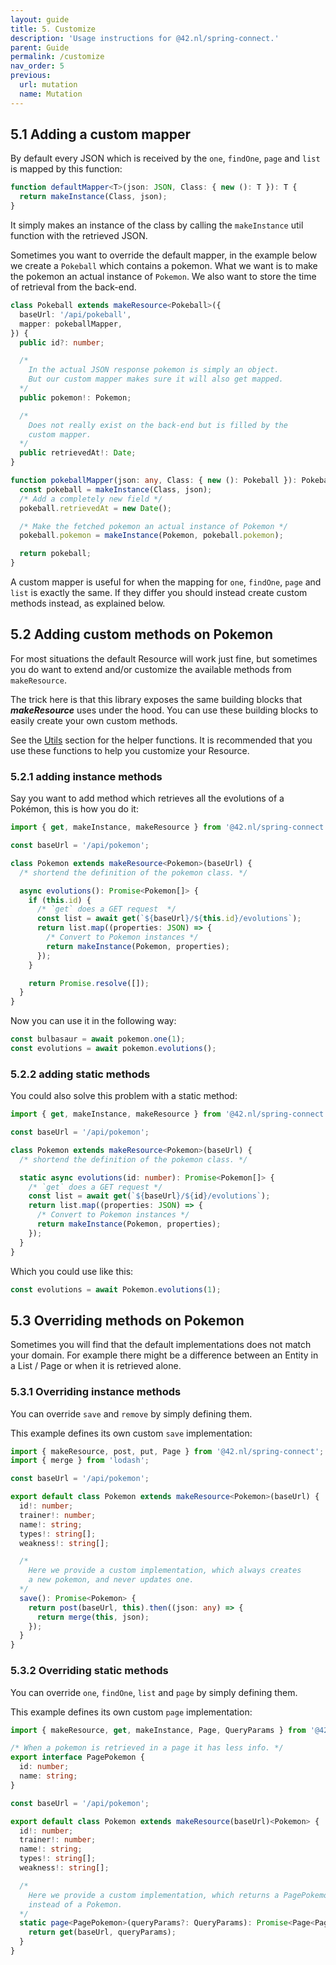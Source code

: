 ```yaml
---
layout: guide
title: 5. Customize
description: 'Usage instructions for @42.nl/spring-connect.'
parent: Guide
permalink: /customize
nav_order: 5
previous:
  url: mutation
  name: Mutation
---
```


## 5.1 Adding a custom mapper

By default every JSON which is received by the `one`, `findOne`, `page`
and `list` is mapped by this function:

```ts
function defaultMapper<T>(json: JSON, Class: { new (): T }): T {
  return makeInstance(Class, json);
}
```

It simply makes an instance of the class by calling the `makeInstance`
util function with the retrieved JSON.

Sometimes you want to override the default mapper, in the example
below we create a `Pokeball` which contains a pokemon. What we want
is to make the pokemon an actual instance of `Pokemon`. We also want
to store the time of retrieval from the back-end.

```ts
class Pokeball extends makeResource<Pokeball>({
  baseUrl: '/api/pokeball',
  mapper: pokeballMapper,
}) {
  public id?: number;

  /*
    In the actual JSON response pokemon is simply an object.
    But our custom mapper makes sure it will also get mapped.
  */
  public pokemon!: Pokemon;

  /* 
    Does not really exist on the back-end but is filled by the
    custom mapper.
  */
  public retrievedAt!: Date;
}

function pokeballMapper(json: any, Class: { new (): Pokeball }): Pokeball {
  const pokeball = makeInstance(Class, json);
  /* Add a completely new field */
  pokeball.retrievedAt = new Date();

  /* Make the fetched pokemon an actual instance of Pokemon */
  pokeball.pokemon = makeInstance(Pokemon, pokeball.pokemon);

  return pokeball;
}
```

A custom mapper is useful for when the mapping for `one`, `findOne`, `page`
and `list` is exactly the same. If they differ you should instead create
custom methods instead, as explained below.

## 5.2 Adding custom methods on Pokemon

For most situations the default Resource will work just fine, but sometimes you do want to extend and/or customize the available methods from `makeResource`.

The trick here is that this library exposes the same building
blocks that **_makeResource_** uses under the hood. You can use these
building blocks to easily create your own custom methods.

See the [Utils](https://42bv.github.io/mad-spring-connect/utils) section for the
helper functions. It is recommended that you use these functions to help you customize your Resource.

### 5.2.1 adding instance methods

Say you want to add method which retrieves all the evolutions of a Pokémon,
this is how you do it:

```ts
import { get, makeInstance, makeResource } from '@42.nl/spring-connect';

const baseUrl = '/api/pokemon';

class Pokemon extends makeResource<Pokemon>(baseUrl) {
  /* shortend the definition of the pokemon class. */

  async evolutions(): Promise<Pokemon[]> {
    if (this.id) {
      /* `get` does a GET request  */
      const list = await get(`${baseUrl}/${this.id}/evolutions`);
      return list.map((properties: JSON) => {
        /* Convert to Pokemon instances */
        return makeInstance(Pokemon, properties);
      });
    }

    return Promise.resolve([]);
  }
}
```

Now you can use it in the following way:

```ts
const bulbasaur = await pokemon.one(1);
const evolutions = await pokemon.evolutions();
```

### 5.2.2 adding static methods

You could also solve this problem with a static method:

```ts
import { get, makeInstance, makeResource } from '@42.nl/spring-connect';

const baseUrl = '/api/pokemon';

class Pokemon extends makeResource<Pokemon>(baseUrl) {
  /* shortend the definition of the pokemon class. */

  static async evolutions(id: number): Promise<Pokemon[]> {
    /* `get` does a GET request */
    const list = await get(`${baseUrl}/${id}/evolutions`);
    return list.map((properties: JSON) => {
      /* Convert to Pokemon instances */
      return makeInstance(Pokemon, properties);
    });
  }
}
```

Which you could use like this:

```ts
const evolutions = await Pokemon.evolutions(1);
```

## 5.3 Overriding methods on Pokemon

Sometimes you will find that the default implementations does not match
your domain. For example there might be a difference between an Entity
in a List / Page or when it is retrieved alone.

### 5.3.1 Overriding instance methods

You can override `save` and `remove` by simply defining them.

This example defines its own custom `save` implementation:

```ts
import { makeResource, post, put, Page } from '@42.nl/spring-connect';
import { merge } from 'lodash';

const baseUrl = '/api/pokemon';

export default class Pokemon extends makeResource<Pokemon>(baseUrl) {
  id!: number;
  trainer!: number;
  name!: string;
  types!: string[];
  weakness!: string[];

  /*
    Here we provide a custom implementation, which always creates
    a new pokemon, and never updates one.
  */
  save(): Promise<Pokemon> {
    return post(baseUrl, this).then((json: any) => {
      return merge(this, json);
    });
  }
}
```

### 5.3.2 Overriding static methods

You can override `one`, `findOne`, `list` and `page` by simply defining them.

This example defines its own custom `page` implementation:

```ts
import { makeResource, get, makeInstance, Page, QueryParams } from '@42.nl/spring-connect';

/* When a pokemon is retrieved in a page it has less info. */
export interface PagePokemon {
  id: number;
  name: string;
}

const baseUrl = '/api/pokemon';

export default class Pokemon extends makeResource(baseUrl)<Pokemon> {
  id!: number;
  trainer!: number;
  name!: string;
  types!: string[];
  weakness!: string[];

  /*
    Here we provide a custom implementation, which returns a PagePokemon
    instead of a Pokemon.
  */
  static page<PagePokemon>(queryParams?: QueryParams): Promise<Page<PagePokemon>> {
    return get(baseUrl, queryParams);
  }
}
```

